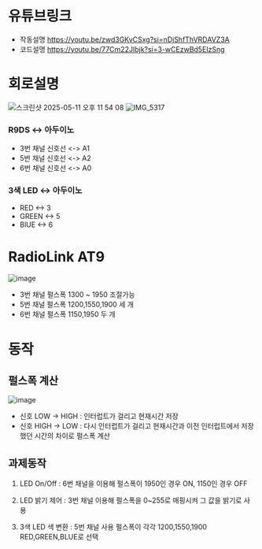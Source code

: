 # 유튜브링크
- 작동설명
https://youtu.be/zwd3GKvCSxg?si=nDjShfThVRDAVZ3A
- 코드설명
https://youtu.be/77Cm22JIbjk?si=3-wCEzwBd5EIzSng

# 회로설명
![스크린샷 2025-05-11 오후 11 54 08](https://github.com/user-attachments/assets/ac848158-1b99-4c2c-8eef-9a3aa3b092f6)
![IMG_5317](https://github.com/user-attachments/assets/e27905e7-0103-45ad-bcc9-b89b00351d89)

### R9DS <-> 아두이노 
- 3번 채널 신호선 <-> A1
- 5번 채널 신호선 <-> A2
- 6번 채널 신호선 <-> A0

### 3색 LED <-> 아두이노
- RED <-> 3
- GREEN <-> 5
- BlUE <-> 6

# RadioLink AT9
![image](https://github.com/user-attachments/assets/6dbeec2c-0ac7-4e54-be33-915906aa9b16)


- 3번 채널 펄스폭  1300 ~ 1950 조절가능
- 5번 채널 펄스폭  1200,1550,1900 세 개
- 6번 채널 펄스폭  1150,1950 두 개

 # 동작
## 펄스폭 계산

![image](https://github.com/user-attachments/assets/40c39fa2-6eb4-4869-a279-0bd8cdd76b0c)
- 신호 LOW -> HIGH :
  인터럽트가 걸리고 현재시간 저장
- 신호 HIGH -> LOW :
   다시 인터럽트가 걸리고 현재시간과 이전 인터럽트에서 저장했던 시간의 차이로 펄스폭 계산


## 과제동작
1. LED On/Off :
  6번 채널을 이용해 펄스폭이 1950인 경우 ON, 1150인 경우 OFF
   
2. LED 밝기 제어 :
   3번 채널 이용해 펄스폭을 0~255로 매핑시켜 그 값을 밝기로 사용

3. 3색 LED 색 변환 : 
   5번 채널 사용 펄스폭이 각각 1200,1550,1900 RED,GREEN,BLUE로 선택    
